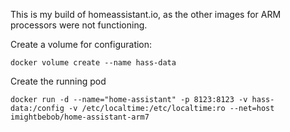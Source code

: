 This is my build of homeassistant.io, as the other images for ARM processors
were not functioning.

Create a volume for configuration:
```
docker volume create --name hass-data
```

Create the running pod
```
docker run -d --name="home-assistant" -p 8123:8123 -v hass-data:/config -v /etc/localtime:/etc/localtime:ro --net=host imightbebob/home-assistant-arm7
```
